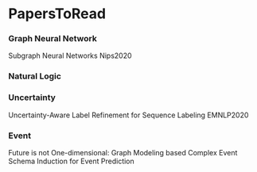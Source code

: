 # PapersToRead

### Graph Neural Network
Subgraph Neural Networks Nips2020

### Natural Logic

### Uncertainty

Uncertainty-Aware Label Refinement for Sequence Labeling EMNLP2020

### Event

Future is not One-dimensional: Graph Modeling based Complex Event Schema Induction for Event Prediction
